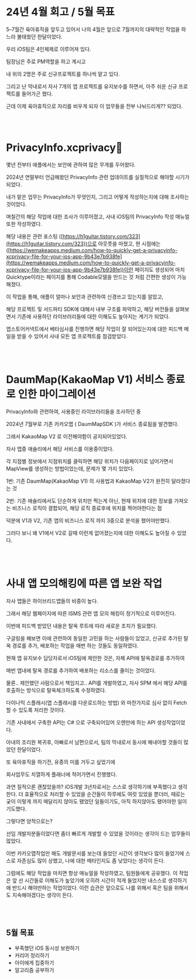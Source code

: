 # 24년 4월 회고 / 5월 목표


5–7월간 육아휴직을 앞두고 있어서 나의 4월은 앞으로 7월까지의 대략적인 작업을 하느라 불태웠던 한달이었다.

우리 iOS팀은 4인체제로 이루어져 있다.

팀장님은 주로 PM역할을 하고 계시고

내 위의 2명은 주로 신규프로젝트를 하나씩 맡고 있다.

그리고 난 막내로서 자사 7개의 앱 프로젝트를 유지보수를 하면서, 아주 쉬운 신규 프로젝트를 들어가곤 했다.

근데 이제 육아휴직으로 자리를 비우게 되자 이 업무들을 전부 나눠드리게?? 되었다.


<br><br>

# PrivacyInfo.xcprivacy🔑

몇년 전부터 애플에서는 보안에 관하여 많은 무게를 두어왔다.

2024년 연말부터 언급해왔던 PrivacyInfo 관련 업데이트를 실질적으로 해야할 시기가 되었다.

내가 맡은 업무는 PrivacyInfo가 무엇인지, 그리고 어떻게 작성하는지에 대해 조사하는 것이었다.

며칠간의 해당 작업에 대한 조사가 이루어졌고, 사내 iOS팀의 PrivacyInfo 작성 매뉴얼 또한 작성하였다.

해당 내용은 관련 포스팅 ([https://h1guitar.tistory.com/323](https://h1guitar.tistory.com/323))으로 아웃풋을 마쳤고, 현 시점에는 ([https://wemakeapps.medium.com/how-to-quickly-get-a-privacyinfo-xcprivacy-file-for-your-ios-app-9b43e7b938fe](https://wemakeapps.medium.com/how-to-quickly-get-a-privacyinfo-xcprivacy-file-for-your-ios-app-9b43e7b938fe))이런 페이지도 생성되어 마치 Quicktype이라는 페이지를 통해 Codable모델을 만드는 것 처럼 간편한 생성이 가능해졌다.

이 작업을 통해, 애플이 얼마나 보안과 관련하여 신경쓰고 있는지를 알았고,

해당 프로젝트 및 서드파티 SDK에 대해서 내부 구조를 파악하고, 해당 버전들을 살펴보면서 기존에 사용하던 라이브러리들에 대한 이해도도 높아지는 계기가 되었다.

앱스토어커넥트에서 베타심사를 진행하면 해당 작업이 잘 되어있는지에 대한 피드백 메일을 받을 수 있어서 사내 모든 앱 프로젝트를 점검받았다.


<br><br>

# DaumMap(KakaoMap V1) 서비스 종료로 인한 마이그레이션

PrivacyInfo와 관련하여, 사용중인 라이브러리들을 조사하던 중

2024년 7월부로 기존 카카오맵 ( DaumMapSDK )가 서비스 종료됨을 발견했다.

그래서 KakaoMap V2 로 이전해야함이 공지되어있었다.

자사 앱중 애슐리에서 해당 서비스를 이용중이었다.

각 지점별 정보에서 지점위치를 클릭하면 해당 위치가 다음페이지로 넘어가면서 MapView를 생성하는 방법이었는데, 문제가 몇 가지 있었다.

1번: 기존 DaumMap(KakaoMap V1) 의 사용법과 KakaoMap V2가 완전히 달라졌다는 것

2번: 기존 애슐리에서도 단순하게 위치만 찍는게 아닌, 현재 위치에 대한 정보를 가져오는 비즈니스 로직이 결합되어, 해당 로직 종료후에 위치를 찍어야한다는 점

덕분에 V1과 V2, 기존 앱의 비즈니스 로직 까지 3중으로 분석을 했어야만했다.

그러다 보니 왜 V1에서 V2로 갈때 이런게 없어졌는지에 대한 이해도도 높아질 수 있었다.


<br><br>

# 사내 앱 모의해킹에 따른 앱 보완 작업

자사 앱들은 하이브리드앱들의 비중이 높다.

그래서 해당 웹페이지에 따른 ISMS 관련 앱 모의 해킹이 정기적으로 이루어진다.

이번에 피드백 받았던 내용은 탈옥 루트에 따라 새로운 조치가 필요했다.

구글링을 해보면 이에 관련하여 동일한 고민을 하는 사람들이 있었고, 신규로 추가된 탈옥 경로를 추가, 배포하는 작업을 매번 하는 것들도 동일하였다.

현재 앱 유지보수 담당자로서 iOS팀에 제안한 것은, 자체 API에 탈옥경로를 추가하여

매번 앱내에 탈옥 경로를 추가하여 배포하는 리소스를 줄이는 것이었다.

물론.. 제안했던 사람으로서 책임지고.. API를 개발하였고, 자사 SPM 에서 해당 API를 호출하는 방식으로 탈옥체크하도록 수정하였다.

다이나믹 스플래시(앱 스플래시를 다운로드하는 방법) 와 마찬가지로 심사 없이 Fetch할 수 있도록 처리한 것이다.

기존 사내에서 구축한 API는 C# 으로 구축되어있어 오랜만에 하는 API 생성작업이었다.

아내의 조리원 복귀후, 아빠로서 남편으로서, 팀의 막내로서 동시에 해내야할 것들이 많았던 한달이었다.

또 육아휴직을 하기전, 유종의 미를 거두고 싶었기에

회사업무도 치열하게 플래너에 적어가면서 진행했다.

과연 질적으론 괜찮았을까? iOS개발 3년차로서는 스스로 생각하기에 부족했다고 생각한다. 더 효율적으로 처리할 수 있었을 순간들이 하루에도 여럿 있었을 뿐더러, 때로는 궂이 이렇게 까지 매달리지 않아도 됐었던 일들이기도, 아직 하지않아도 됐어야한 일이기도했다.

그렇다면 양적으로는?

선임 개발자분들이었다면 좀더 빠르게 개발할 수 있었을 것이라는 생각이 드는 업무들이 많았다.

이번 카카오맵작업만 해도 개발문서를 보는데 들었던 시간이 생각보다 많이 들었기에 스스로 자존심도 많이 상했고, 나에 대한 메타인지도 좀 낮았다는 생각이 든다.

그럼에도 해당 작업을 마치면 항상 매뉴얼을 작성하였고, 팀원들에게 공유했다. 이 작업은 앞 선 시간들로 이해도가 높았기에 오히려 시간이 적게 들었지만 내스스로 생각하기에 반드시 해야만하는 작업이었다. 이런 습관은 앞으로도 나를 위해서 혹은 팀을 위해서도 지속해야겠다는 생각이 든다.


<br><br>

## 5월 목표

- 부족했던 iOS 동시성 보완하기
- 커리어 정리하기
- 아이에게 집중하기
- 알고리즘 공부하기
